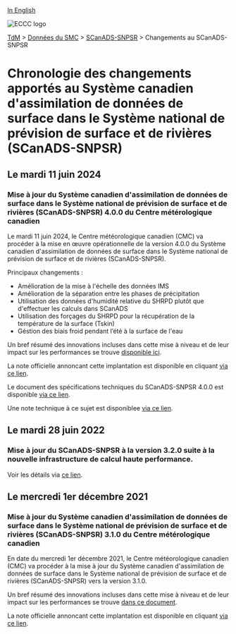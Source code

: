 [In English](changelog_caldas-nsrps_en.md)

![ECCC logo](../../img_eccc-logo.png)

[TdM](../../readme_fr.md) > [Données du SMC](../readme_fr.md) > [SCanADS-SNPSR](readme_caldas-nsrps_fr.md) > Changements au SCanADS-SNPSR

# Chronologie des changements apportés au Système canadien d'assimilation de données de surface dans le Système national de prévision de surface et de rivières (SCanADS-SNPSR)

## Le mardi 11 juin 2024

### Mise à jour du Système canadien d'assimilation de données de surface dans le Système national de prévision de surface et de rivières (SCanADS-SNPSR) 4.0.0 du Centre métérologique canadien

Le mardi 11 juin 2024, le Centre météorologique canadien (CMC) va procéder à la mise en œuvre opérationnelle de la version 4.0.0 du Système canadien d'assimilation de données de surface dans le Système national de prévision de surface et de rivières (SCanADS-SNPSR).

Principaux changements :

* Amélioration de la mise à l'échelle des données IMS
* Amélioration de la séparation entre les phases de précipitation
* Utilisation des données d'humidité relative du SHRPD plutôt que d'effectuer les calculs dans SCanADS
* Utilisation des forçages du SHRPD pour la récupération de la température de la surface (Tskin)
* Géstion des biais froid pendant l’été à la surface de l'eau

Un bref résumé des innovations incluses dans cette mise à niveau et de leur impact sur les performances se trouve [disponible ici](https://collaboration.cmc.ec.gc.ca/cmc/cmoi/product_guide/docs/fact_sheets/factsheet_caldas-nsrps-400_f.pdf).

La note officielle annoncant cette implantation est disponible en cliquant [via ce lien](https://dd.meteo.gc.ca/doc/genots/2021/11/26/NOCN03_CWAO_262118___xxxxx).

Le document des spécifications techniques du SCanADS-SNPSR 4.0.0 est disponible [via ce lien](https://collaboration.cmc.ec.gc.ca/cmc/CMOI/product_guide/docs/tech_specifications/tech_specifications_CALDAS-NSRPS_4.0.0_f.pdf).

Une note technique à ce sujet est disponiblee [via ce lien](https://collaboration.cmc.ec.gc.ca/cmc/CMOI/product_guide/docs/tech_notes/technote_caldas-nsrps-400_f.pdf).

## Le mardi 28 juin 2022

### Mise à jour du SCanADS-SNPSR à la version 3.2.0 suite à la nouvelle infrastructure de calcul haute performance. 

Voir les détails via [ce lien](../changelog_multisystems_fr.md).

## Le mercredi 1er décembre 2021

### Mise à jour du Système canadien d'assimilation de données de surface dans le Système national de prévision de surface et de rivières (SCanADS-SNPSR) 3.1.0 du Centre métérologique canadien

En date du mercredi 1er décembre 2021, le Centre météorologique canadien (CMC) va procéder à la mise à jour du Système canadien d'assimilation de données de surface dans le Système national de prévision de surface et de rivières (SCanADS-SNPSR) vers la version 3.1.0.

Un bref résumé des innovations incluses dans cette mise à niveau et de leur impact sur les performances se trouve [dans ce document](https://collaboration.cmc.ec.gc.ca/cmc/cmoi/product_guide/docs/fact_sheets/factsheet_caldas-nsrps-310_f.pdf).

La note officielle annoncant cette implantation est disponible en cliquant [via ce lien](https://dd.meteo.gc.ca/doc/genots/2021/11/26/NOCN03_CWAO_262118___50159).






